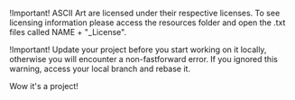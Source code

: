 !Important! ASCII Art are licensed under their respective licenses. To see licensing information please access the resources folder and open the .txt files called NAME + "_License".

!Important! Update your project before you start working on it locally, otherwise you will encounter a non-fastforward error. If you ignored this warning, access your local branch and rebase it.

Wow it's a project!
